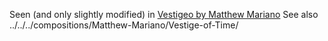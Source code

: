 Seen (and only slightly modified) in [Vestigeo by Matthew Mariano](http://www.cs.bath.ac.uk/pub/dream/documentation/orchestras+scores/compositions/mariano/)
See also ../../../compositions/Matthew-Mariano/Vestige-of-Time/

